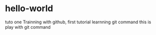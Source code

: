 # hello-world
tuto one
Trainning with github, first tutorial
learnning git command
this is play with git command

